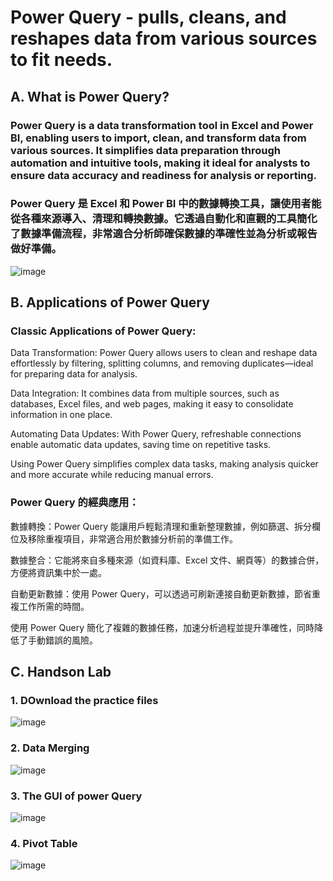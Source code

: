# Power Query - pulls, cleans, and reshapes data from various sources to fit needs.

## A. What is Power Query?

### Power Query is a data transformation tool in Excel and Power BI, enabling users to import, clean, and transform data from various sources. It simplifies data preparation through automation and intuitive tools, making it ideal for analysts to ensure data accuracy and readiness for analysis or reporting.

### Power Query 是 Excel 和 Power BI 中的數據轉換工具，讓使用者能從各種來源導入、清理和轉換數據。它透過自動化和直觀的工具簡化了數據準備流程，非常適合分析師確保數據的準確性並為分析或報告做好準備。
![image](https://github.com/user-attachments/assets/9e00c308-92ce-4f1f-b266-22e1a6ec04f5)

## B. Applications of Power Query

### Classic Applications of Power Query:

Data Transformation: Power Query allows users to clean and reshape data effortlessly by filtering, splitting columns, and removing duplicates—ideal for preparing data for analysis.

Data Integration: It combines data from multiple sources, such as databases, Excel files, and web pages, making it easy to consolidate information in one place.

Automating Data Updates: With Power Query, refreshable connections enable automatic data updates, saving time on repetitive tasks.

Using Power Query simplifies complex data tasks, making analysis quicker and more accurate while reducing manual errors.

### Power Query 的經典應用：

數據轉換：Power Query 能讓用戶輕鬆清理和重新整理數據，例如篩選、拆分欄位及移除重複項目，非常適合用於數據分析前的準備工作。

數據整合：它能將來自多種來源（如資料庫、Excel 文件、網頁等）的數據合併，方便將資訊集中於一處。

自動更新數據：使用 Power Query，可以透過可刷新連接自動更新數據，節省重複工作所需的時間。

使用 Power Query 簡化了複雜的數據任務，加速分析過程並提升準確性，同時降低了手動錯誤的風險。

## C. Handson Lab

### 1. DOwnload the practice files
![image](https://github.com/user-attachments/assets/6100760c-7ba9-4e7d-9063-8dcd4671a6b1)

### 2. Data Merging
![image](https://github.com/user-attachments/assets/58679693-ded0-4566-97ad-010d337c1261)

### 3. The GUI of power Query
![image](https://github.com/user-attachments/assets/f7c17284-4511-4ec5-89eb-e5a2203e7a9b)

### 4. Pivot Table
![image](https://github.com/user-attachments/assets/d6bbd120-aecc-4bb9-aab6-cf2121031465)
